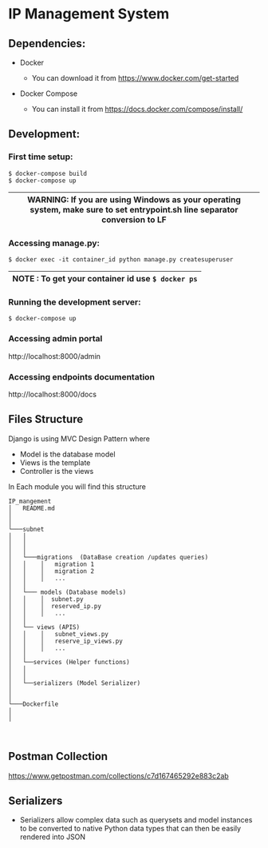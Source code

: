 # IP Management System

## Dependencies:

- Docker
    - You can download it from https://www.docker.com/get-started

- Docker Compose
    - You can install it from https://docs.docker.com/compose/install/


## Development:

### First time setup:

```
$ docker-compose build
$ docker-compose up
```

| WARNING: If you are using Windows as your operating system, make sure to set entrypoint.sh line separator conversion to LF|
| --- |


### Accessing manage.py:
```
$ docker exec -it container_id python manage.py createsuperuser
```

| NOTE : To get your container id use `$ docker ps`  |
| --- |

### Running the development server:

```
$ docker-compose up
```
### Accessing admin portal
  http://localhost:8000/admin
### Accessing endpoints documentation
  http://localhost:8000/docs  
  
## Files Structure
Django is using MVC Design Pattern where 
  - Model is the database model
  - Views is the template
  - Controller is the views

In Each module you will find this structure
```
IP_mangement
│   README.md
│      
│
└───subnet
│   │   
│   │   
│   │
│   └───migrations  (DataBase creation /updates queries)
│   │    │   migration 1
│   │    │   migration 2
│   │    │   ...
│   │
│   └─── models (Database models)
│   │    │  subnet.py
│   │    │  reserved_ip.py
│   │    │   ...
│   │
│   └── views (APIS)
│   │    │   subnet_views.py
│   │    │   reserve_ip_views.py
│   │    │   ...
│   │
│   └──services (Helper functions)
│   │
│   │
│   └──serializers (Model Serializer) 
│
│
└───Dockerfile
│
│



```
## Postman Collection
https://www.getpostman.com/collections/c7d167465292e883c2ab

## Serializers 
  - Serializers allow complex data such as querysets and model instances to be converted to native Python data types that can then be easily rendered into JSON